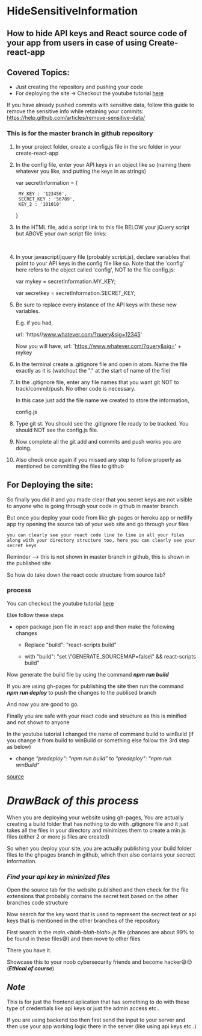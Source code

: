 # HideSensitiveInformation

## How to hide API keys and React source code of your app from users in case of using Create-react-app


## Covered Topics: 
- Just creating the repository and pushing your code
- For deploying the site -> Checkout the youtube tutorial [here](https://youtu.be/sL7MuNuC4SU)

If you have already pushed commits with sensitive data, follow this guide to remove the sensitive info while retaining your commits: https://help.github.com/articles/remove-sensitive-data/

### This is for the master branch in github repository

1. In your project folder, create a config.js file in the src folder in your create-react-app

2. In the config file, enter your API keys in an object like so (naming them whatever you like, and putting the keys in as strings)

    var secretInformation = {  

        MY_KEY : '123456',
        SECRET_KEY : '56789',
        KEY_2 : '101010'

    }

3. In the HTML file, add a script link to this file BELOW your jQuery script but ABOVE your own script file links:

    <script type='text/javascript' src='config.js'></script>
    <br>
    <script type='text/javascript' src='script.js'></script>

4. In your javascript/jquery file (probably script.js), declare variables that point to your API keys in the config file like so. Note that the 'config' here refers to the object called 'config', NOT to the file config.js:

    var mykey = secretInformation.MY_KEY;

    var secretkey = secretInformation.SECRET_KEY;

5. Be sure to replace every instance of the API keys with these new variables. 

    E.g. if you had,
    
    url: 'https//www.whatever.com/?query&sig=12345'

    Now you will have, url: 'https://www.whatever.com/?query&sig=' + mykey

6. In the terminal create a .gitignore file and open in atom. Name the file exactly as it is (watchout the "." at the start of name of the file)

7. In the .gitignore file, enter any file names that you want git NOT to track/commit/push. No other code is necessary. 

    In this case just add the file name we created to store the information,

    config.js

8. Type git st. You should see the .gitignore file ready to be tracked. You should NOT see the config.js file.

9. Now complete all the git add and commits and push works you are doing.

10. Also check once again if you missed any step to follow properly as mentioned be committing the files to github

##

## For Deploying the site: 

So finally you did it and you made clear that you secret keys are not visible to anyone who is going through your code in github in master branch

But once you deploy your code from like gh-pages or heroku app or netlify app try opening the source tab of your web site and go through your files
    
    you can clearly see your react code line to line in all your files 
    along with your directory structure too, here you can clearly see your secret keys
    
Reminder --> this is not shown in master branch in github, this is shown in the published site

So how do take down the react code structure from source tab?

### process 
You can checkout the youtube tutorial [here](https://youtu.be/sL7MuNuC4SU)

Else follow these steps
- open package.json file in react app and then make the following changes

    - Replace "build": "react-scripts build"

    - with "build": "set \\"GENERATE_SOURCEMAP=false\\" && react-scripts build"
  
Now generate the build file by using the command **_npm run build_**

If you are using gh-pages for publishing the site then run the command **_npm run deploy_** to push the changes to the publised branch

And now you are good to go.

Finally you are safe with your react code and structure as this is minified and not shown to anyone 


In the youtube tutorial I changed the name of command build to winBuild (if you change it from build to winBuild or something else follow the 3rd step as below)

  - change _"predeploy": "npm run build"_ to _"predeploy": "npm run winBuild"_

[source](https://gist.github.com/derzorngottes/3b57edc1f996dddcab25)


# _DrawBack of this process_

When you are deploying your website using gh-pages, You are actually creating a build folder that has nothing to do with .gitignore file and it just takes all the files in your directory and minimizes them to create a min js files (either 2 or more js files are created)

So when you deploy your site, you are actually publishing your build folder files to the ghpages branch in github, which then also contains your secrect information.

### _Find your api key in mininized files_

Open the source tab for the website published and then check for the file extensions that probabily contains the secret text based on the other branches code structure

Now search for the key word that is used to represent the secrect text or api keys that is mentioned in the other branches of the repository

First search in the _main.\<blah-blah-blah>.js_ file (chances are about 99% to be found in these files😅) and then move to other files

There you have it.

Showcase this to your noob cybersecurity friends and become hacker😅😉 (**_Ethical of course_**)

## _Note_

This is for just the frontend aplication that has something to do with these type of credentials like api keys or just the admin access etc..

If you are using backend too then first send the input to your server and then use your app working logic there in the server (like using api keys etc..)
